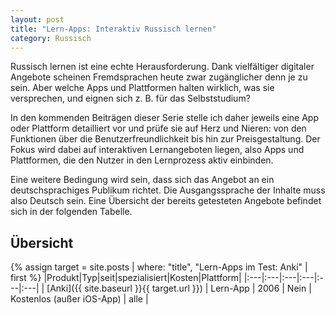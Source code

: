 ```yaml
---
layout: post
title: "Lern-Apps: Interaktiv Russisch lernen"
category: Russisch
---
```


Russisch lernen ist eine echte Herausforderung. Dank vielfältiger digitaler Angebote scheinen Fremdsprachen heute zwar zugänglicher denn je zu sein. Aber welche Apps und Plattformen halten wirklich, was sie versprechen, und eignen sich z. B. für das Selbststudium?

In den kommenden Beiträgen dieser Serie stelle ich daher jeweils eine App oder Plattform detailliert vor und prüfe sie auf Herz und Nieren: von den Funktionen über die Benutzerfreundlichkeit bis hin zur Preisgestaltung. Der Fokus wird dabei auf interaktiven Lernangeboten liegen, also Apps und Plattformen, die den Nutzer in den Lernprozess aktiv einbinden.

Eine weitere Bedingung wird sein, dass sich das Angebot an ein deutschsprachiges Publikum richtet. Die Ausgangssprache der Inhalte muss also Deutsch sein. Eine Übersicht der bereits getesteten Angebote befindet sich in der folgenden Tabelle.


## Übersicht
{% assign target = site.posts | where: "title", "Lern-Apps im Test: Anki" | first %}
|Produkt|Typ|seit|spezialisiert|Kosten|Plattform|
|:---|:---|:---|:---|:---|:---|
| [Anki]({{ site.baseurl }}{{ target.url }}) | Lern-App | 2006 | Nein | Kostenlos (außer iOS-App) | alle |

